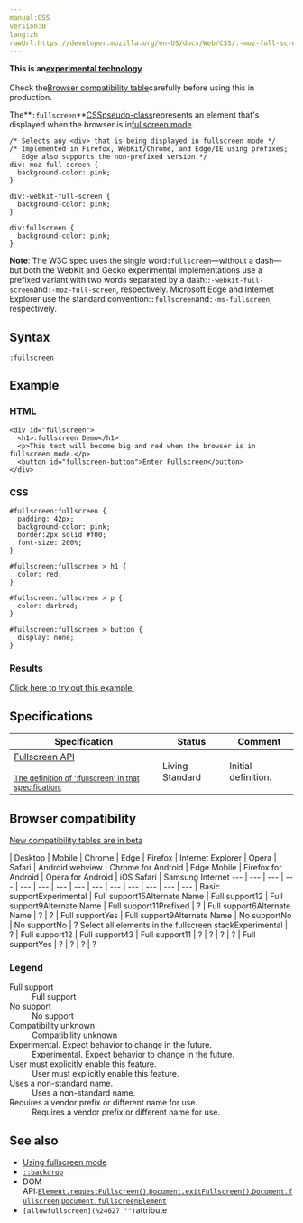 ```yaml
---
manual:CSS
version:0
lang:zh
rawUrl:https://developer.mozilla.org/en-US/docs/Web/CSS/:-moz-full-screen
---
```






**This is an[experimental technology](%3404 "")**<br></br>Check the[Browser compatibility table](%36819 "")carefully before using this in production.





The**`:fullscreen`**[CSS](%427 "")[pseudo-class](%29702 "")represents an element that&#39;s displayed when the browser is in[fullscreen mode](%24631 "").


```
/* Selects any <div> that is being displayed in fullscreen mode */
/* Implemented in Firefox, WebKit/Chrome, and Edge/IE using prefixes;
   Edge also supports the non-prefixed version */
div:-moz-full-screen {
  background-color: pink;
}

div:-webkit-full-screen {
  background-color: pink;
}

div:fullscreen {
  background-color: pink;
}
```


**Note**: The W3C spec uses the single word`:fullscreen`—without a dash—but both the WebKit and Gecko experimental implementations use a prefixed variant with two words separated by a dash:`:-webkit-full-screen`and`:-moz-full-screen`, respectively. Microsoft Edge and Internet Explorer use the standard convention:`:fullscreen`and`:-ms-fullscreen`, respectively.



## Syntax<a name="Syntax"></a>

```
:fullscreen
```

## Example<a name="Example"></a>

### HTML<a name="HTML"></a>

```
<div id="fullscreen">
  <h1>:fullscreen Demo</h1>
  <p>This text will become big and red when the browser is in fullscreen mode.</p>
  <button id="fullscreen-button">Enter Fullscreen</button>
</div>
```

### CSS<a name="CSS"></a>

```
#fullscreen:fullscreen {
  padding: 42px;
  background-color: pink;
  border:2px solid #f00;
  font-size: 200%;
}

#fullscreen:fullscreen > h1 {
  color: red;
}

#fullscreen:fullscreen > p {
  color: darkred;
}

#fullscreen:fullscreen > button {
  display: none;
}
```

### Results<a name="Results"></a>


[Click here to try out this example.](%36821 "")


## Specifications<a name="Specifications"></a>

Specification | Status | Comment 
 ---  |  ---  |  ---  | 
[Fullscreen API<br></br><small>The definition of &#39;:fullscreen&#39; in that specification.</small>](%30292 "") | Living Standard | Initial definition. 


## Browser compatibility<a name="Browser_compatibility"></a>
[New compatibility tables are in beta<i></i>](%3360 "")

 | <abbr>Desktop<i></i></abbr> | <abbr>Mobile<i></i></abbr> 
 | <abbr>Chrome<i></i></abbr> | <abbr>Edge<i></i></abbr> | <abbr>Firefox<i></i></abbr> | <abbr>Internet Explorer<i></i></abbr> | <abbr>Opera<i></i></abbr> | <abbr>Safari<i></i></abbr> | <abbr>Android webview<i></i></abbr> | <abbr>Chrome for Android<i></i></abbr> | <abbr>Edge Mobile<i></i></abbr> | <abbr>Firefox for Android<i></i></abbr> | <abbr>Opera for Android<i></i></abbr> | <abbr>iOS Safari<i></i></abbr> | <abbr>Samsung Internet<i></i></abbr> 
 ---  |  ---  |  ---  |  ---  |  ---  |  ---  |  ---  |  ---  |  ---  |  ---  |  ---  |  ---  |  ---  |  ---  | 
Basic support<abbr>Experimental<i></i></abbr> | <abbr>Full support</abbr>15<abbr>Alternate Name<i></i></abbr> | <abbr>Full support</abbr>12 | <abbr>Full support</abbr>9<abbr>Alternate Name<i></i></abbr> | <abbr>Full support</abbr>11<abbr>Prefixed<i></i></abbr> | <abbr>?</abbr> | <abbr>Full support</abbr>6<abbr>Alternate Name<i></i></abbr> | <abbr>?</abbr> | <abbr>?</abbr> | <abbr>Full support</abbr>Yes | <abbr>Full support</abbr>9<abbr>Alternate Name<i></i></abbr> | <abbr>No support</abbr>No | <abbr>No support</abbr>No | <abbr>?</abbr> 
Select all elements in the fullscreen stack<abbr>Experimental<i></i></abbr> | <abbr>?</abbr> | <abbr>Full support</abbr>12 | <abbr>Full support</abbr>43 | <abbr>Full support</abbr>11 | <abbr>?</abbr> | <abbr>?</abbr> | <abbr>?</abbr> | <abbr>?</abbr> | <abbr>Full support</abbr>Yes | <abbr>?</abbr> | <abbr>?</abbr> | <abbr>?</abbr> | <abbr>?</abbr> 


### Legend<a name="Legend"></a>
<dl><dt id=''><abbr>Full support</abbr></dt><dd>Full support</dd><dt id=''><abbr>No support</abbr></dt><dd>No support</dd><dt id=''><abbr>Compatibility unknown</abbr></dt><dd>Compatibility unknown</dd><dt id=''><abbr>Experimental. Expect behavior to change in the future.<i></i></abbr></dt><dd>Experimental. Expect behavior to change in the future.</dd><dt id=''><abbr>User must explicitly enable this feature.<i></i></abbr></dt><dd>User must explicitly enable this feature.</dd><dt id=''><abbr>Uses a non-standard name.<i></i></abbr></dt><dd>Uses a non-standard name.</dd><dt id=''><abbr>Requires a vendor prefix or different name for use.<i></i></abbr></dt><dd>Requires a vendor prefix or different name for use.</dd></dl>


## See also<a name="See_also"></a>

* [Using fullscreen mode](%24631 "")
* [`::backdrop`](%33704 "The ::backdrop CSS pseudo-element is a box rendered immediately below any element rendered in fullscreen mode (and above any lower elements in the stack).")
* DOM API:[`Element.requestFullscreen()`](%25805 "The Element.requestFullscreen() method issues an asynchronous request to make the element be displayed full-screen."),[`Document.exitFullscreen()`](%24632 "The Document.exitFullscreen() is a method that takes the document out of full-screen mode; this is used to reverse the effects of a call to make an element in the document full-screen using its Element.requestFullscreen() method."),[`Document.fullscreen`](%24633 "The Document.fullscreen read-only property reports whether or not the document is currently displaying content in fullscreen mode."),[`Document.fullscreenElement`](%24634 "The documentation about this has not yet been written; please consider contributing!")
* `[allowfullscreen](%24627 "")`attribute



